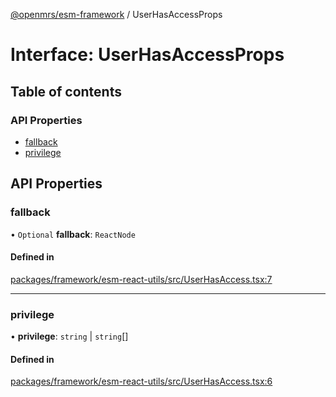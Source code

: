 [@openmrs/esm-framework](../API.md) / UserHasAccessProps

# Interface: UserHasAccessProps

## Table of contents

### API Properties

- [fallback](UserHasAccessProps.md#fallback)
- [privilege](UserHasAccessProps.md#privilege)

## API Properties

### fallback

• `Optional` **fallback**: `ReactNode`

#### Defined in

[packages/framework/esm-react-utils/src/UserHasAccess.tsx:7](https://github.com/openmrs/openmrs-esm-core/blob/master/packages/framework/esm-react-utils/src/UserHasAccess.tsx#L7)

___

### privilege

• **privilege**: `string` \| `string`[]

#### Defined in

[packages/framework/esm-react-utils/src/UserHasAccess.tsx:6](https://github.com/openmrs/openmrs-esm-core/blob/master/packages/framework/esm-react-utils/src/UserHasAccess.tsx#L6)
